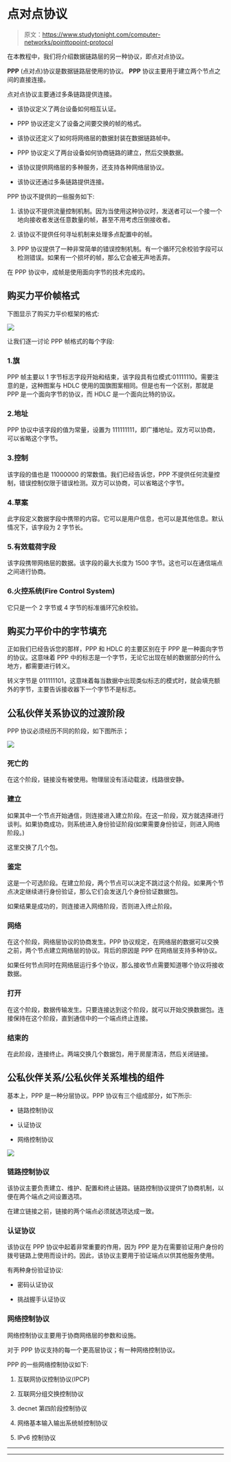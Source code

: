 # 点对点协议

> 原文：<https://www.studytonight.com/computer-networks/pointtopoint-protocol>

在本教程中，我们将介绍数据链路层的另一种协议，即点对点协议。

**PPP** (点对点)协议是数据链路层使用的协议。 **PPP** 协议主要用于建立两个节点之间的直接连接。

点对点协议主要通过多条链路提供连接。

*   该协议定义了两台设备如何相互认证。

*   PPP 协议还定义了设备之间要交换的帧的格式。

*   该协议还定义了如何将网络层的数据封装在数据链路帧中。

*   PPP 协议定义了两台设备如何协商链路的建立，然后交换数据。

*   该协议提供网络层的多种服务，还支持各种网络层协议。

*   该协议还通过多条链路提供连接。

PPP 协议不提供的一些服务如下:

1.  该协议不提供流量控制机制。因为当使用这种协议时，发送者可以一个接一个地向接收者发送任意数量的帧，甚至不用考虑压倒接收者。

2.  该协议不提供任何寻址机制来处理多点配置中的帧。

3.  PPP 协议提供了一种非常简单的错误控制机制。有一个循环冗余校验字段可以检测错误。如果有一个损坏的帧，那么它会被无声地丢弃。

在 PPP 协议中，成帧是使用面向字节的技术完成的。

## 购买力平价帧格式

下图显示了购买力平价框架的格式:

![](img/635da8fcb5edb8e48ed4757fa8424155.png)

让我们逐一讨论 PPP 帧格式的每个字段:

### 1.旗

PPP 帧主要以 1 字节标志字段开始和结束，该字段具有位模式:01111110。需要注意的是，这种图案与 HDLC 使用的国旗图案相同。但是也有一个区别，那就是 PPP 是一个面向字节的协议，而 HDLC 是一个面向比特的协议。

### 2.地址

PPP 协议中该字段的值为常量，设置为 111111111，即广播地址。双方可以协商，可以省略这个字节。

### 3.控制

该字段的值也是 11000000 的常数值。我们已经告诉您，PPP 不提供任何流量控制，错误控制仅限于错误检测。双方可以协商，可以省略这个字节。

### 4.草案

此字段定义数据字段中携带的内容。它可以是用户信息，也可以是其他信息。默认情况下，该字段为 2 字节长。

### 5.有效载荷字段

该字段携带网络层的数据。该字段的最大长度为 1500 字节。这也可以在通信端点之间进行协商。

### 6.火控系统(Fire Control System)

它只是一个 2 字节或 4 字节的标准循环冗余校验。

## 购买力平价中的字节填充

正如我们已经告诉您的那样，PPP 和 HDLC 的主要区别在于 PPP 是一种面向字节的协议。这意味着 PPP 中的标志是一个字节，无论它出现在帧的数据部分的什么地方，都需要进行转义。

转义字节是 011111101，这意味着每当数据中出现类似标志的模式时，就会填充额外的字节，主要告诉接收器下一个字节不是标志。

## 公私伙伴关系协议的过渡阶段

PPP 协议必须经历不同的阶段，如下图所示；

![](img/8895bbbd57be031645db60239c8a24b2.png)

### 死亡的

在这个阶段，链接没有被使用。物理层没有活动载波，线路很安静。

### 建立

如果其中一个节点开始通信，则连接进入建立阶段。在这一阶段，双方就选择进行谈判。如果协商成功，则系统进入身份验证阶段(如果需要身份验证，则进入网络阶段。)

这里交换了几个包。

### 鉴定

这是一个可选阶段。在建立阶段，两个节点可以决定不跳过这个阶段。如果两个节点决定继续进行身份验证，那么它们会发送几个身份验证数据包。

如果结果是成功的，则连接进入网络阶段，否则进入终止阶段。

### 网络

在这个阶段，网络层协议的协商发生。PPP 协议规定，在网络层的数据可以交换之前，两个节点建立网络层的协议。背后的原因是 PPP 在网络层支持多种协议。

如果任何节点同时在网络层运行多个协议，那么接收节点需要知道哪个协议将接收数据。

### 打开

在这个阶段，数据传输发生。只要连接达到这个阶段，就可以开始交换数据包。连接保持在这个阶段，直到通信中的一个端点终止连接。

### 结束的

在此阶段，连接终止。两端交换几个数据包，用于房屋清洁，然后关闭链接。

## 公私伙伴关系/公私伙伴关系堆栈的组件

基本上，PPP 是一种分层协议。PPP 协议有三个组成部分，如下所示:

*   链路控制协议

*   认证协议

*   网络控制协议

![](img/afef8847b2953510037c232191ea2052.png)

### 链路控制协议

该协议主要负责建立、维护、配置和终止链路。链路控制协议提供了协商机制，以便在两个端点之间设置选项。

在建立链接之前，链接的两个端点必须就选项达成一致。

### 认证协议

该协议在 PPP 协议中起着非常重要的作用，因为 PPP 是为在需要验证用户身份的拨号链路上使用而设计的。因此，该协议主要用于验证端点以供其他服务使用。

有两种身份验证协议:

*   密码认证协议

*   挑战握手认证协议

### 网络控制协议

网络控制协议主要用于协商网络层的参数和设施。

对于 PPP 协议支持的每一个更高层协议；有一种网络控制协议。

PPP 的一些网络控制协议如下:

1.  互联网协议控制协议(IPCP)

2.  互联网分组交换控制协议

3.  decnet 第四阶段控制协议

4.  网络基本输入输出系统帧控制协议

5.  IPv6 控制协议



* * *

* * *